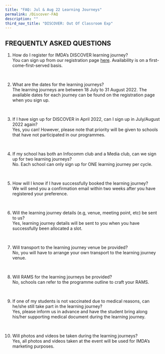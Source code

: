 ```yaml
---
title: "FAQ: Jul & Aug 22 Learning Journeys"
permalink: /Discover-FAQ
description: ""
third_nav_title: "DISCOVER: Out Of Classroom Exp"
---
```

## FREQUENTLY ASKED QUESTIONS

1. How do I register for IMDA’s DISCOVER learning journey? <br>
You can sign up from our registration page [here](https://go.gov.sg/981rxw).        Availability is on a first-come-first-served basis.

<br>

2. What are the dates for the learning journeys? 
<br>The learning journeys are between 18 July to 31 August 2022. The available dates for each journey can be found on the registration page when you sign up. 

<br>

3. If I have sign up for DISCOVER in April 2022, can I sign up in July/August 2022 again? <br>Yes, you can! However, please note that priority will be given to schools that have not participated in our programmes. 

<br>

4. If my school has both an Infocomm club and a Media club, can we sign up for two learning journeys? <br> No. Each school can only sign up for ONE learning journey per cycle.

<br>

5. How will I know if I have successfully booked the learning journey? <br>
We will send you a confirmation email within two weeks after you have registered your preference.

<br>

6. Will the learning journey details (e.g, venue, meeting point, etc) be sent to us? <br> Yes, learning journey details will be sent to you when you have successfully been allocated a slot.
<br>

7. Will transport to the learning journey venue be provided? <br>
No, you will have to arrange your own transport to the learning journey venue.

<br>

8.	Will RAMS for the learning journeys be provided? <br>
No, schools can refer to the programme outline to craft your RAMS.

<br>

9.	If one of my students is not vaccinated due to medical reasons, can he/she still take part in the learning journey? <br>
Yes, please inform us in advance and have the student bring along his/her supporting medical document during the learning journey. 

<br>

10.	Will photos and videos be taken during the learning journeys? <br>
Yes, all photos and videos taken at the event will be used for IMDA’s marketing purposes.